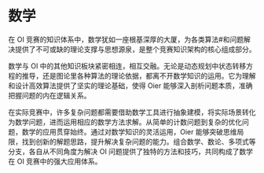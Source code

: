 # 数学

在 OI 竞赛的知识体系中，数学犹如一座根基深厚的大厦，为各类算法#和问题解决提供了不可或缺的理论支撑与思想源泉，是整个竞赛知识架构的核心组成部分。

数学与 OI 中的其他知识板块紧密相连，相互交融。无论是动态规划中状态转移方程的推导，还是图论里各种算法的理论依据，都离不开数学知识的运用。它为理解和设计高效算法提供了坚实的理论基础，使得 Oier 能够深入剖析问题本质，准确把握问题的内在逻辑关系。

在实际竞赛中，许多复杂问题都需要借助数学工具进行抽象建模，将实际场景转化为数学问题，进而运用相应的数学方法求解。从简单的计数问题到复杂的优化问题，数学的应用贯穿始终。通过对数学知识的灵活运用，Oier 能够突破思维局限，找到创新的解题思路，提升解决复杂问题的能力。组合数学、数论、多项式等分支，各自从不同角度为解决 OI 问题提供了独特的方法和技巧，共同构成了数学在 OI 竞赛中的强大应用体系。